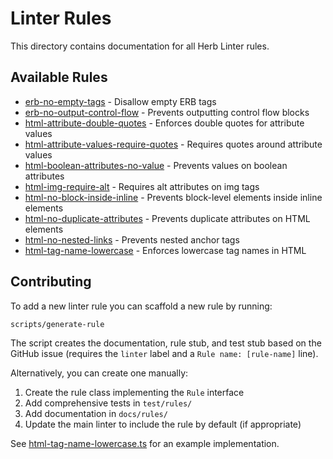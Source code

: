 # Linter Rules

This directory contains documentation for all Herb Linter rules.

## Available Rules

- [erb-no-empty-tags](./erb-no-empty-tags.md) - Disallow empty ERB tags
- [erb-no-output-control-flow](./erb-no-output-control-flow.md) - Prevents outputting control flow blocks
- [html-attribute-double-quotes](./html-attribute-double-quotes.md) - Enforces double quotes for attribute values
- [html-attribute-values-require-quotes](./html-attribute-values-require-quotes.md) - Requires quotes around attribute values
- [html-boolean-attributes-no-value](./html-boolean-attributes-no-value.md) - Prevents values on boolean attributes
- [html-img-require-alt](./html-img-require-alt.md) - Requires alt attributes on img tags
- [html-no-block-inside-inline](./html-no-block-inside-inline.md) - Prevents block-level elements inside inline elements
- [html-no-duplicate-attributes](./html-no-duplicate-attributes.md) - Prevents duplicate attributes on HTML elements
- [html-no-nested-links](./html-no-nested-links.md) - Prevents nested anchor tags
- [html-tag-name-lowercase](./html-tag-name-lowercase.md) - Enforces lowercase tag names in HTML

## Contributing

To add a new linter rule you can scaffold a new rule by running:

```bash
scripts/generate-rule
```

The script creates the documentation, rule stub, and test stub based on the GitHub issue (requires the `linter` label and a `Rule name: [rule-name]` line).

Alternatively, you can create one manually:

1. Create the rule class implementing the `Rule` interface
2. Add comprehensive tests in `test/rules/`
3. Add documentation in `docs/rules/`
4. Update the main linter to include the rule by default (if appropriate)

See [html-tag-name-lowercase.ts](./src/rules/html-tag-name-lowercase.ts) for an example implementation.
